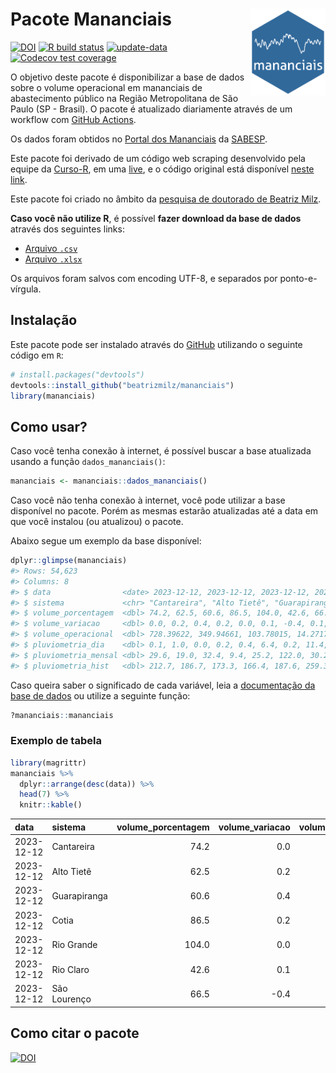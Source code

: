 
<!-- README.md is generated from README.Rmd. Please edit that file -->

# Pacote Mananciais <img src="man/figures/hexlogo.png" align="right" width = "120px"/>

<!-- badges: start -->

[![DOI](https://zenodo.org/badge/DOI/10.5281/zenodo.4733056.svg)](https://doi.org/10.5281/zenodo.4733056)
[![R build
status](https://github.com/beatrizmilz/mananciais/workflows/R-CMD-check/badge.svg)](https://github.com/beatrizmilz/mananciais/actions)
[![update-data](https://github.com/beatrizmilz/mananciais/actions/workflows/2-update_data.yaml/badge.svg)](https://github.com/beatrizmilz/mananciais/actions/workflows/2-update_data.yaml)
[![Codecov test
coverage](https://codecov.io/gh/beatrizmilz/mananciais/branch/master/graph/badge.svg)](https://codecov.io/gh/beatrizmilz/mananciais?branch=master)
<!-- badges: end -->

O objetivo deste pacote é disponibilizar a base de dados sobre o volume
operacional em mananciais de abastecimento público na Região
Metropolitana de São Paulo (SP - Brasil). O pacote é atualizado
diariamente através de um workflow com [GitHub
Actions](https://github.com/beatrizmilz/mananciais/actions).

Os dados foram obtidos no [Portal dos
Mananciais](http://mananciais.sabesp.com.br/Situacao) da
[SABESP](http://site.sabesp.com.br/site/Default.aspx).

Este pacote foi derivado de um código web scraping desenvolvido pela
equipe da [Curso-R](https://www.curso-r.com/), em uma
[live](https://youtu.be/jvZIxrMmOcQ), e o código original está
disponível [neste
link](https://github.com/curso-r/lives/blob/master/drafts/20200730_scraper_sabesp.R).

Este pacote foi criado no âmbito da [pesquisa de doutorado de Beatriz
Milz](https://beatrizmilz.github.io/tese/).

**Caso você não utilize R**, é possível **fazer download da base de
dados** através dos seguintes links:

- [Arquivo
  `.csv`](https://github.com/beatrizmilz/mananciais/raw/master/inst/extdata/mananciais.csv)
- [Arquivo
  `.xlsx`](https://github.com/beatrizmilz/mananciais/blob/master/inst/extdata/mananciais.xlsx?raw=true)

Os arquivos foram salvos com encoding UTF-8, e separados por
ponto-e-vírgula.

## Instalação

Este pacote pode ser instalado através do [GitHub](https://github.com/)
utilizando o seguinte código em `R`:

``` r
# install.packages("devtools")
devtools::install_github("beatrizmilz/mananciais")
library(mananciais)
```

## Como usar?

Caso você tenha conexão à internet, é possível buscar a base atualizada
usando a função `dados_mananciais()`:

``` r
mananciais <- mananciais::dados_mananciais() 
```

Caso você não tenha conexão à internet, você pode utilizar a base
disponível no pacote. Porém as mesmas estarão atualizadas até a data em
que você instalou (ou atualizou) o pacote.

Abaixo segue um exemplo da base disponível:

``` r
dplyr::glimpse(mananciais)
#> Rows: 54,623
#> Columns: 8
#> $ data                <date> 2023-12-12, 2023-12-12, 2023-12-12, 2023-12-12, 2…
#> $ sistema             <chr> "Cantareira", "Alto Tietê", "Guarapiranga", "Cotia…
#> $ volume_porcentagem  <dbl> 74.2, 62.5, 60.6, 86.5, 104.0, 42.6, 66.5, 74.2, 6…
#> $ volume_variacao     <dbl> 0.0, 0.2, 0.4, 0.2, 0.0, 0.1, -0.4, 0.1, 0.0, 1.0,…
#> $ volume_operacional  <dbl> 728.39622, 349.94661, 103.78015, 14.27176, 116.623…
#> $ pluviometria_dia    <dbl> 0.1, 1.0, 0.0, 0.2, 0.4, 6.4, 0.2, 11.4, 8.7, 30.0…
#> $ pluviometria_mensal <dbl> 29.6, 19.0, 32.4, 9.4, 25.2, 122.0, 30.2, 29.5, 18…
#> $ pluviometria_hist   <dbl> 212.7, 186.7, 173.3, 166.4, 187.6, 259.3, 214.3, 2…
```

Caso queira saber o significado de cada variável, leia a [documentação
da base de
dados](https://beatrizmilz.github.io/mananciais/reference/mananciais.html)
ou utilize a seguinte função:

``` r
?mananciais::mananciais
```

### Exemplo de tabela

``` r
library(magrittr)
mananciais %>% 
  dplyr::arrange(desc(data)) %>% 
  head(7) %>%
  knitr::kable()
```

| data       | sistema      | volume_porcentagem | volume_variacao | volume_operacional | pluviometria_dia | pluviometria_mensal | pluviometria_hist |
|:-----------|:-------------|-------------------:|----------------:|-------------------:|-----------------:|--------------------:|------------------:|
| 2023-12-12 | Cantareira   |               74.2 |             0.0 |          728.39622 |              0.1 |                29.6 |             212.7 |
| 2023-12-12 | Alto Tietê   |               62.5 |             0.2 |          349.94661 |              1.0 |                19.0 |             186.7 |
| 2023-12-12 | Guarapiranga |               60.6 |             0.4 |          103.78015 |              0.0 |                32.4 |             173.3 |
| 2023-12-12 | Cotia        |               86.5 |             0.2 |           14.27176 |              0.2 |                 9.4 |             166.4 |
| 2023-12-12 | Rio Grande   |              104.0 |             0.0 |          116.62370 |              0.4 |                25.2 |             187.6 |
| 2023-12-12 | Rio Claro    |               42.6 |             0.1 |            5.82368 |              6.4 |               122.0 |             259.3 |
| 2023-12-12 | São Lourenço |               66.5 |            -0.4 |           59.05513 |              0.2 |                30.2 |             214.3 |

## Como citar o pacote

[![DOI](https://zenodo.org/badge/DOI/10.5281/zenodo.4733056.svg)](https://doi.org/10.5281/zenodo.4733056)
